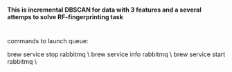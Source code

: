 #### This is incremental DBSCAN for data with 3 features and a several attemps to solve RF-fingerprinting task

#

commands to launch queue:

brew service stop rabbitmq \\
brew service info rabbitmq \\
brew service start rabbitmq \\

#
